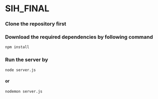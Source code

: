 # SIH_FINAL
### Clone the repository first
### Download the required dependencies by following command
```bash
npm install
```

### Run the server by 
```bash
node server.js
```
#### or
```bash
nodemon server.js
```
